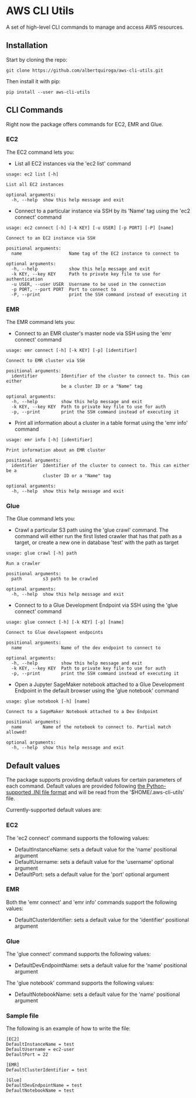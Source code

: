 # AWS CLI Utils
A set of high-level CLI commands to manage and access AWS resources. 

## Installation

Start by cloning the repo:

```
git clone https://github.com/albertquiroga/aws-cli-utils.git
```

Then install it with pip:

```
pip install --user aws-cli-utils
```

## CLI Commands
Right now the package offers commands for EC2, EMR and Glue. 

### EC2
The EC2 command lets you:

* List all EC2 instances via the 'ec2 list' command

```
usage: ec2 list [-h]

List all EC2 instances

optional arguments:
  -h, --help  show this help message and exit
```

* Connect to a particular instance via SSH by its 'Name' tag using the 'ec2 connect' command

```
usage: ec2 connect [-h] [-k KEY] [-u USER] [-p PORT] [-P] [name]

Connect to an EC2 instance via SSH

positional arguments:
  name                  Name tag of the EC2 instance to connect to

optional arguments:
  -h, --help            show this help message and exit
  -k KEY, --key KEY     Path to private key file to use for authentication
  -u USER, --user USER  Username to be used in the connection
  -p PORT, --port PORT  Port to connect to
  -P, --print           print the SSH command instead of executing it
```

### EMR

The EMR command lets you:

* Connect to an EMR cluster's master node via SSH using the 'emr connect' command

```
usage: emr connect [-h] [-k KEY] [-p] [identifier]

Connect to EMR cluster via SSH

positional arguments:
  identifier         Identifier of the cluster to connect to. This can either
                     be a cluster ID or a "Name" tag

optional arguments:
  -h, --help         show this help message and exit
  -k KEY, --key KEY  Path to private key file to use for auth
  -p, --print        print the SSH command instead of executing it
```

* Print all information about a cluster in a table format using the 'emr info' command

```
usage: emr info [-h] [identifier]

Print information about an EMR cluster

positional arguments:
  identifier  Identifier of the cluster to connect to. This can either be a
              cluster ID or a "Name" tag

optional arguments:
  -h, --help  show this help message and exit
```

### Glue

The Glue command lets you:

* Crawl a particular S3 path using the 'glue crawl' command. The command will either run the first listed crawler that has that path as a target, or create a new one in database 'test' with the path as target 

```
usage: glue crawl [-h] path

Run a crawler

positional arguments:
  path        s3 path to be crawled

optional arguments:
  -h, --help  show this help message and exit
```

* Connect to to a Glue Development Endpoint via SSH using the 'glue connect' command

```
usage: glue connect [-h] [-k KEY] [-p] [name]

Connect to Glue development endpoints

positional arguments:
  name               Name of the dev endpoint to connect to

optional arguments:
  -h, --help         show this help message and exit
  -k KEY, --key KEY  Path to private key file to use for auth
  -p, --print        print the SSH command instead of executing it
```

* Open a Jupyter SageMaker notebook attached to a Glue Development Endpoint in the default browser using the 'glue notebook' command

```
usage: glue notebook [-h] [name]

Connect to a SageMaker Notebook attached to a Dev Endpoint

positional arguments:
  name        Name of the notebook to connect to. Partial match allowed!

optional arguments:
  -h, --help  show this help message and exit
``` 

## Default values

The package supports providing default values for certain parameters of each command. Default values are provided following [the Python-supported .INI file format](https://docs.python.org/3/library/configparser.html#supported-ini-file-structure) and will be read from the '$HOME/.aws-cli-utils' file.

Currently-supported default values are:

### EC2  

The 'ec2 connect' command supports the following values:

* DefaultInstanceName: sets a default value for the 'name' positional argument
* DefaultUsername: sets a default value for the 'username' optional argument
* DefaultPort: sets a default value for the 'port' optional argument

### EMR

Both the 'emr connect' and 'emr info' commands support the following values:

* DefaultClusterIdentifier: sets a default value for the 'identifier' positional argument

### Glue

The 'glue connect' command supports the following values:

* DefaultDevEndpointName: sets a default value for the 'name' positional argument

The 'glue notebook' command supports the following values:

* DefaultNotebookName: sets a default value for the 'name' positional argument

### Sample file

The following is an example of how to write the file:

```
[EC2]
DefaultInstanceName = test
DefaultUsername = ec2-user
DefaultPort = 22

[EMR]
DefaultClusterIdentifier = test

[Glue]
DefaultDevEndpointName = test
DefaultNotebookName = test
```
